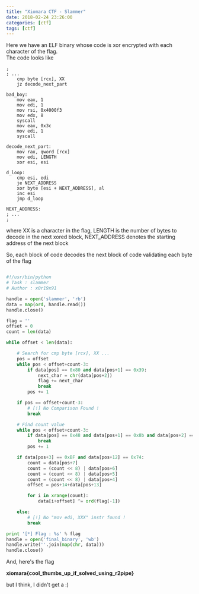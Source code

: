 ```yaml
---
title: "Xiomara CTF - Slammer"
date: 2018-02-24 23:26:00
categories: [ctf]
tags: [ctf]
---
```


<!--more-->
Here we have an ELF binary whose code is xor encrypted with each character of the flag.  
The code looks like

```x86asm
;
; ...
    cmp byte [rcx], XX
    jz decode_next_part

bad_boy:
    mov eax, 1
    mov edi, 1
    mov rsi, 0x4000f3
    mov edx, 8
    syscall
    mov eax, 0x3c
    mov edi, 1
    syscall

decode_next_part:
    mov rax, qword [rcx]
    mov edi, LENGTH
    xor esi, esi

d_loop:
    cmp esi, edi
    je NEXT_ADDRESS
    xor byte [esi + NEXT_ADDRESS], al
    inc esi
    jmp d_loop

NEXT_ADDRESS:
; ...
;
```

where XX is a character in the flag, LENGTH is the number of bytes to decode in the next xored block, NEXT_ADDRESS denotes the starting address of the next block

So, each block of code decodes the next block of code validating each byte of the flag

```python

#!/usr/bin/python
# Task : slammer
# Author : x0r19x91

handle = open('slammer', 'rb')
data = map(ord, handle.read())
handle.close()

flag = ''
offset = 0
count = len(data)

while offset < len(data):

	# Search for cmp byte [rcx], XX ...
	pos = offset
	while pos < offset+count-3:
		if data[pos] == 0x80 and data[pos+1] == 0x39:
			next_char = chr(data[pos+2])
			flag += next_char
			break
		pos += 1

	if pos == offset+count-3:
		# [!] No Comparison Found !
		break

	# Find count value
	while pos < offset+count-3:
		if data[pos] == 0x48 and data[pos+1] == 0x8b and data[pos+2] == 1:
			break
		pos += 1

	if data[pos+3] == 0xBF and data[pos+12] == 0x74:
		count = data[pos+7]
		count = (count << 8) | data[pos+6]
		count = (count << 8) | data[pos+5]
		count = (count << 8) | data[pos+4]
		offset = pos+14+data[pos+13]

		for i in xrange(count):
			data[i+offset] ^= ord(flag[-1])

	else:
		# [!] No "mov edi, XXX" instr found !
		break

print '[*] Flag : %s' % flag
handle = open('final_binary', 'wb')
handle.write(''.join(map(chr, data)))
handle.close()
```

And, here's the flag

**xiomara{cool\_thumbs\_up\_if\_solved\_using\_r2pipe}**

but I think, I didn't get a :)
